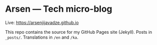 # Arsen — Tech micro-blog

Live: https://arsenjijavadze.github.io

This repo contains the source for my GitHub Pages site (Jekyll). Posts in `_posts/`. Translations in `/en` and `/ka`.


